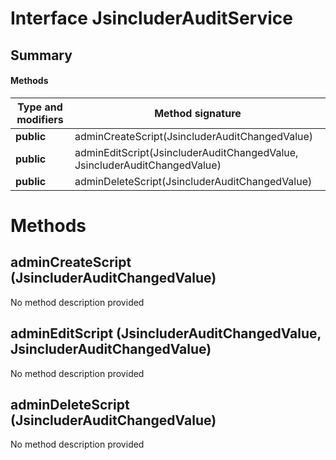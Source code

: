 Interface JsincluderAuditService
================================
Summary
-------
#### Methods
| Type and modifiers | Method signature                                                          |
| ------------------ | ------------------------------------------------------------------------- |
| **public**         | adminCreateScript(JsincluderAuditChangedValue)                            |
| **public**         | adminEditScript(JsincluderAuditChangedValue, JsincluderAuditChangedValue) |
| **public**         | adminDeleteScript(JsincluderAuditChangedValue)                            |

Methods
=======
adminCreateScript (JsincluderAuditChangedValue)
-----------------------------------------------
No method description provided

adminEditScript (JsincluderAuditChangedValue, JsincluderAuditChangedValue)
--------------------------------------------------------------------------
No method description provided

adminDeleteScript (JsincluderAuditChangedValue)
-----------------------------------------------
No method description provided


